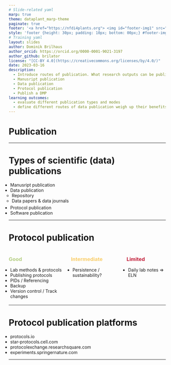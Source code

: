 ```yaml
---
# Slide-related yaml
marp: true
theme: dataplant_marp-theme
paginate: true
footer: '<a href="https://nfdi4plants.org"> <img id="footer-img1" src="../../images/_logos/DataPLANT/DataPLANT_logo_square_bg_transparent.svg"></a> <a href="https://creativecommons.org/licenses/by/4.0/"><img id="footer-img2" src="../../images/_logos/CreativeCommons/by.svg"> </a>'
style: 'footer {height: 30px; padding: 10px; bottom: 00px;} #footer-img1 {height: 30px; padding-left: 0px;} #footer-img2 {height: 20px; padding-left: 20px; opacity: 0.5;}'
# Training yaml
layout: slides
author: Dominik Brilhaus
author_orcid: https://orcid.org/0000-0001-9021-3197
author_github: brilator
license: "[CC-BY 4.0](https://creativecommons.org/licenses/by/4.0/)"
date: 2023-03-16
description:
  - Introduce routes of publication. What research outputs can be published and how.
  - Manusript publication
  - Data publication
  - Protocol publication
  - Publish a DMP
learning outcomes:
  - evaluate different publication types and modes
  - define different routes of data publication weigh up their benefits and pitfalls
---
```


# Publication

<!-- Source to slide(s) -->
<!-- ../../bricks/lesson_publication-title.md -->


---

# Types of scientific (data) publications

- Manusript publication
- Data publication
  - Repository
  - Data papers & data journals
- Protocol publication
- Software publication
<!-- Data Management Plan (DMP)-->

<!-- Source to slide(s) -->
<!-- ../../bricks/lesson_publication-Types.md -->


---

# Protocol publication

<style scoped>
.columns {
    display: grid;
    grid-template-columns: repeat(3, minmax(0, 1fr));
    gap: 4rem;
}
ul {
    margin: 5; padding: 0;
}
</style>

<div class="columns">
  <div class="columns-left">

  ### <span style="color:#B4CE82">Good</span>

  - Lab methods & protocols
  - Publishing protocols
  - PIDs / Referencing
  - Backup
  - Version control / Track changes

  </div>

  <div class="columns-right">

  ### <span style="color:#F9CD69">Intermediate</span>
  - Persistence / sustainability?

  </div>

  <div class="columns-right">

  ### <span style="color:#c21f3a">Limited</span>  
  - Daily lab notes => ELN

  </div>
</div>

<!-- Source to slide(s) -->
<!-- ../../bricks/lesson_publication-Protocol_publication.md -->


---

# Protocol publication platforms

- protocols.io
- star-protocols.cell.com
- protocolexchange.researchsquare.com
- experiments.springernature.com

<!-- Source to slide(s) -->
<!-- ../../bricks/lesson_publication-Protocol_publication_platforms.md -->


---
